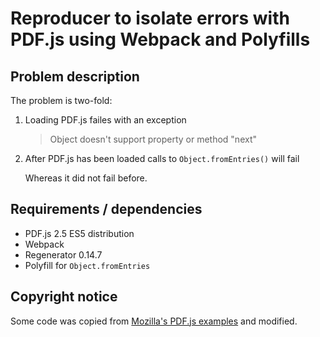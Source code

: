 
# Reproducer to isolate errors with PDF.js using Webpack and Polyfills

## Problem description

The problem is two-fold:

1. Loading PDF.js failes with an exception

   > Object doesn't support property or method "next"

2. After PDF.js has been loaded calls to `Object.fromEntries()` will fail

   Whereas it did not fail before.


## Requirements / dependencies

- PDF.js 2.5 ES5 distribution
- Webpack
- Regenerator 0.14.7
- Polyfill for `Object.fromEntries`


## Copyright notice

Some code was copied from [Mozilla's PDF.js examples][mod-pdfjs-example] and modified.

[mod-pdfjs-example]: https://github.com/mozilla/pdf.js/tree/master/examples

